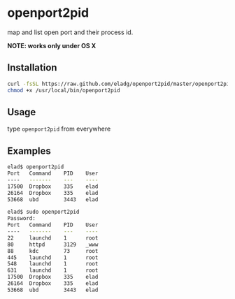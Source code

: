 openport2pid
============

map and list open port and their process id.

**NOTE: works only under OS X**

## Installation

```bash
curl -fsSL https://raw.github.com/eladg/openport2pid/master/openport2pid > /usr/local/bin/openport2pid
chmod +x /usr/local/bin/openport2pid
```

## Usage

type `openport2pid` from everywhere

## Examples

```bash
elad$ openport2pid 
Port   Command    PID    User    
----   -------    ---    ----    
17500  Dropbox    335    elad
26164  Dropbox    335    elad
53668  ubd        3443   elad

elad$ sudo openport2pid 
Password:
Port   Command    PID    User    
----   -------    ---    ----    
22     launchd    1      root    
80     httpd      3129   _www    
88     kdc        73     root    
445    launchd    1      root    
548    launchd    1      root    
631    launchd    1      root    
17500  Dropbox    335    elad
26164  Dropbox    335    elad
53668  ubd        3443   elad

```